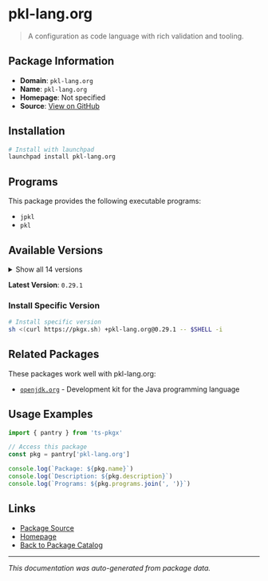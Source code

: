# pkl-lang.org

> A configuration as code language with rich validation and tooling.

## Package Information

- **Domain**: `pkl-lang.org`
- **Name**: `pkl-lang.org`
- **Homepage**: Not specified
- **Source**: [View on GitHub](https://github.com/pkgxdev/pantry/tree/main/projects/pkl-lang.org/package.yml)

## Installation

```bash
# Install with launchpad
launchpad install pkl-lang.org
```

## Programs

This package provides the following executable programs:

- `jpkl`
- `pkl`

## Available Versions

<details>
<summary>Show all 14 versions</summary>

- `0.29.1`, `0.29.0`, `0.28.2`, `0.28.1`, `0.28.0`
- `0.27.2`, `0.27.1`, `0.27.0`, `0.26.3`, `0.26.2`
- `0.26.1`, `0.26.0`, `0.25.3`, `0.25.2`

</details>

**Latest Version**: `0.29.1`

### Install Specific Version

```bash
# Install specific version
sh <(curl https://pkgx.sh) +pkl-lang.org@0.29.1 -- $SHELL -i
```

## Related Packages

These packages work well with pkl-lang.org:

- [`openjdk.org`](../openjdk.org/index.md) - Development kit for the Java programming language

## Usage Examples

```typescript
import { pantry } from 'ts-pkgx'

// Access this package
const pkg = pantry['pkl-lang.org']

console.log(`Package: ${pkg.name}`)
console.log(`Description: ${pkg.description}`)
console.log(`Programs: ${pkg.programs.join(', ')}`)
```

## Links

- [Package Source](https://github.com/pkgxdev/pantry/tree/main/projects/pkl-lang.org/package.yml)
- [Homepage](#)
- [Back to Package Catalog](../../package-catalog.md)

---

*This documentation was auto-generated from package data.*
